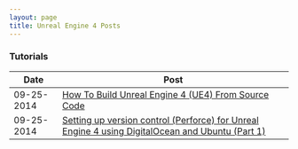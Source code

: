 ```yaml
---
layout: page
title: Unreal Engine 4 Posts
---
```


### Tutorials

Date | Post
--- | ---
09-25-2014 | [How To Build Unreal Engine 4 (UE4) From Source Code](/2014/09/25/Build-Source/)
09-25-2014 | [Setting up version control (Perforce) for Unreal Engine 4 using DigitalOcean and Ubuntu (Part 1)](/2014/09/25/Setup-Perforce-Digital/)